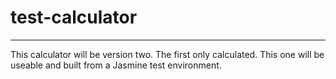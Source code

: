 # test-calculator
-------
This calculator will be version two. The first only calculated. This one will be useable and built from a Jasmine test environment.
